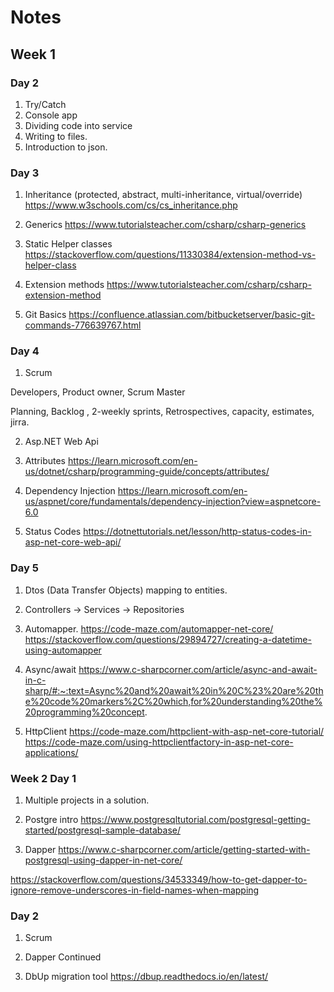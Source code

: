 # Notes

## Week 1

### Day 2

1. Try/Catch
2. Console app
3. Dividing code into service
4. Writing to files.
5. Introduction to json.

### Day 3

1. Inheritance (protected, abstract, multi-inheritance, virtual/override)
https://www.w3schools.com/cs/cs_inheritance.php

2. Generics
https://www.tutorialsteacher.com/csharp/csharp-generics

3. Static Helper classes
https://stackoverflow.com/questions/11330384/extension-method-vs-helper-class

4. Extension methods
https://www.tutorialsteacher.com/csharp/csharp-extension-method

6. Git Basics
https://confluence.atlassian.com/bitbucketserver/basic-git-commands-776639767.html

### Day 4

1. Scrum

Developers, Product owner, Scrum Master

Planning, Backlog , 2-weekly sprints, Retrospectives, capacity, estimates, jirra.

2. Asp.NET Web Api

3. Attributes
https://learn.microsoft.com/en-us/dotnet/csharp/programming-guide/concepts/attributes/

4. Dependency Injection
https://learn.microsoft.com/en-us/aspnet/core/fundamentals/dependency-injection?view=aspnetcore-6.0

5. Status Codes
https://dotnettutorials.net/lesson/http-status-codes-in-asp-net-core-web-api/

### Day 5

1. Dtos (Data Transfer Objects) mapping to entities.

2. Controllers -> Services -> Repositories

3. Automapper.
https://code-maze.com/automapper-net-core/
https://stackoverflow.com/questions/29894727/creating-a-datetime-using-automapper

4. Async/await
https://www.c-sharpcorner.com/article/async-and-await-in-c-sharp/#:~:text=Async%20and%20await%20in%20C%23%20are%20the%20code%20markers%2C%20which,for%20understanding%20the%20programming%20concept.

5. HttpClient
https://code-maze.com/httpclient-with-asp-net-core-tutorial/
https://code-maze.com/using-httpclientfactory-in-asp-net-core-applications/

### Week 2 Day 1

1. Multiple projects in a solution.

2. Postgre intro
https://www.postgresqltutorial.com/postgresql-getting-started/postgresql-sample-database/

3. Dapper
https://www.c-sharpcorner.com/article/getting-started-with-postgresql-using-dapper-in-net-core/

https://stackoverflow.com/questions/34533349/how-to-get-dapper-to-ignore-remove-underscores-in-field-names-when-mapping

### Day 2

1. Scrum

2. Dapper Continued

3. DbUp migration tool 
https://dbup.readthedocs.io/en/latest/
